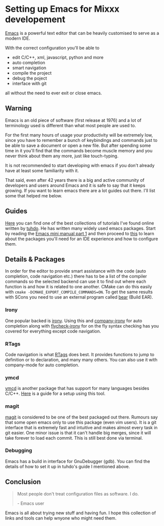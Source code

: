 # Setting up Emacs for Mixxx developement

[Emacs](https://www.gnu.org/software/emacs/) is a powerful text editor
that can be heavily customised to serve as a modern IDE.

With the correct configuration you'll be able to

  - edit C/C++, xml, javascript, python and more
  - auto completion
  - smart navigation
  - compile the project
  - debug the poject
  - interface with git

all without the need to ever exit or close emacs.

## Warning

Emacs is an old piece of software (first release at 1976) and a lot of
terminology used is different than what most people are used to.

For the first many hours of usage your productivity will be extremely
low, since you have to remember a bunch of keybindings and commands just
to be able to save a document or open a new file. But after spending
some time in it you'll find that the commands become muscle memory and
you never think about them any more, just like touch-typing.

It is not recommended to start developing with emacs if you don't
already have at least some familiarity with it.

That said, even after 42 years there is a big and active community of
developers and users around Emacs and it is safe to say that it keeps
growing. If you want to learn emacs there are a lot guides out there.
I'll list some that helped me below.

## Guides

[Here](https://tuhdo.github.io/index.html) you can find one of the best
collections of tutorials I've found online written by
[tuhdo](https://github.com/tuhdo). He has written many widely used emacs
packages. Start by reading the [Emacs mini manual
part 1](https://tuhdo.github.io/emacs-tutor.html) and then proceed to
[this](https://tuhdo.github.io/c-ide.html) to learn about the packages
you'll need for an IDE experience and how to configure them.

## Details & Packages

In order for the editor to provide smart assistance with the code (auto
completion, code navigation etc.) there has to be a list of the compiler
commands so the selected backend can use it to find out where each
function is and how it is related to one another. CMake can do this
easily with `cmake -DCMAKE_EXPORT_COMPILE_COMMANDS=ON`. To get the same
results with SCons you need to use an external program called
[bear](https://github.com/rizsotto/Bear) (Build EAR).

### Irony

One popular backed is [irony](https://github.com/Sarcasm/irony-mode).
Using this and [company-irony](https://github.com/Sarcasm/company-irony)
for auto completion along with
[flycheck-irony](https://github.com/Sarcasm/flycheck-irony) for on the
fly syntax checking has you covered for everything except code
navigation.

### RTags

Code navigation is what [RTags](https://github.com/Andersbakken/rtags)
does best. It provides functions to jump to definition or to
declaration, and many many others. You can also use it with company-mode
for auto completion.

### ymcd

[ymcd](https://github.com/abingham/emacs-ycmd) is another package that
has support for many languages besides C/C++.
[Here](https://onze.io/emacs/c++/2017/03/16/emacs-cpp.html) is a guide
for a setup using this tool.

### magit

[magit](https://magit.vc/) is considered to be one of the best packaged
out there. Rumours say that some open emacs only to use this package
(even vim users). It is a git interface that is extremely fast and
intuitive and makes almost every task in git easier. One minor issue is
that it can't handle big merges, since it will take forever to load each
commit. This is still best done via terminal.

### Debugging

Emacs has a build in interface for GnuDebugger (gdb). You can find the
details of how to set it up in tuhdo's guide I mentioned above.

## Conclusion

> Most people don't treat configuration files as software. I do.
> 
> \- Emacs user

Emacs is all about trying new stuff and having fun. I hope this
collection of links and tools can help wnyone who might need them.
